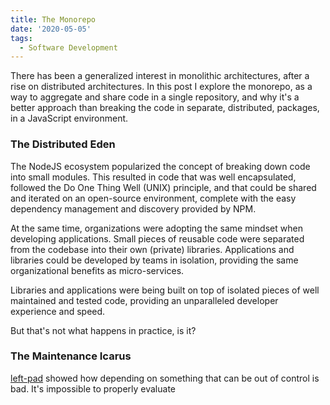 ```yaml
---
title: The Monorepo
date: '2020-05-05'
tags:
  - Software Development
---
```


There has been a generalized interest in monolithic architectures, after a rise on distributed architectures. In this post I explore the monorepo, as a way to aggregate and share code in a single repository, and why it's a better approach than breaking the code in separate, distributed, packages, in a JavaScript environment.

### The Distributed Eden

The NodeJS ecosystem popularized the concept of breaking down code into small modules. This resulted in code that was well encapsulated, followed the Do One Thing Well (UNIX) principle, and that could be shared and iterated on an open-source environment, complete with the easy dependency management and discovery provided by NPM.

At the same time, organizations were adopting the same mindset when developing applications. Small pieces of reusable code were separated from the codebase into their own (private) libraries. Applications and libraries could be developed by teams in isolation, providing the same organizational benefits as micro-services.

Libraries and applications were being built on top of isolated pieces of well maintained and tested code, providing an unparalleled developer experience and speed.

But that's not what happens in practice, is it?

### The Maintenance Icarus

[left-pad](https://www.davidhaney.io/npm-left-pad-have-we-forgotten-how-to-program/) showed how depending on something that can be out of control is bad. It's impossible to properly evaluate

